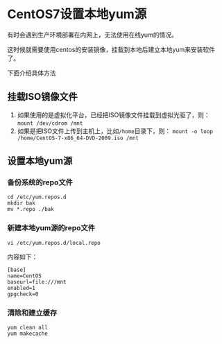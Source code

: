 # CentOS7设置本地yum源

有时会遇到生产环境部署在内网上，无法使用在线yum的情况。

这时候就需要使用centos的安装镜像，挂载到本地后建立本地yum来安装软件了。

下面介绍具体方法

## 挂载ISO镜像文件

1. 如果使用的是虚拟化平台，已经把ISO镜像文件挂载到虚拟光驱了，则：
`mount /dev/cdrom /mnt`
2. 如果是把ISO文件上传到主机上，比如`/home`目录下，则：
`mount -o loop /home/CentOS-7-x86_64-DVD-2009.iso /mnt`

## 设置本地yum源

### 备份系统的repo文件

```
cd /etc/yum.repos.d 
mkdir bak 
mv *.repo ./bak 
```

### 新建本地yum源的repo文件

```
vi /etc/yum.repos.d/local.repo
```

内容如下：

```
[base] 
name=CentOS 
baseurl=file:///mnt 
enabled=1 
gpgcheck=0 
```

### 清除和建立缓存

```
yum clean all 
yum makecache 
```

